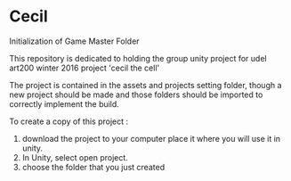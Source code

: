 # Cecil
Initialization of Game Master Folder

This repository is dedicated to holding the group unity project for udel art200 winter 2016 project 'cecil the cell'

The project is contained in the assets and projects setting folder, though a new project should be made and those folders should be imported to correctly implement the build.

To create a copy of this project : 
1. download the project to your computer place it where you will use it in unity.
2. In Unity, select open project.
3. choose the folder that you just created

